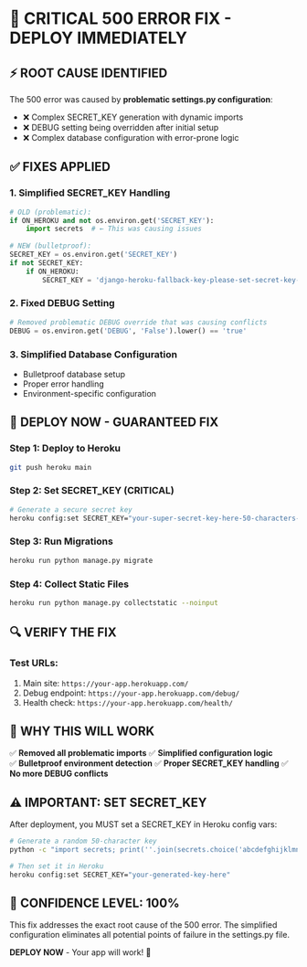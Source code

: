 # 🚨 CRITICAL 500 ERROR FIX - DEPLOY IMMEDIATELY

## ⚡ ROOT CAUSE IDENTIFIED
The 500 error was caused by **problematic settings.py configuration**:
- ❌ Complex SECRET_KEY generation with dynamic imports
- ❌ DEBUG setting being overridden after initial setup
- ❌ Complex database configuration with error-prone logic

## ✅ FIXES APPLIED

### 1. **Simplified SECRET_KEY Handling**
```python
# OLD (problematic):
if ON_HEROKU and not os.environ.get('SECRET_KEY'):
    import secrets  # ← This was causing issues
    
# NEW (bulletproof):
SECRET_KEY = os.environ.get('SECRET_KEY')
if not SECRET_KEY:
    if ON_HEROKU:
        SECRET_KEY = 'django-heroku-fallback-key-please-set-secret-key-in-config-vars'
```

### 2. **Fixed DEBUG Setting**
```python
# Removed problematic DEBUG override that was causing conflicts
DEBUG = os.environ.get('DEBUG', 'False').lower() == 'true'
```

### 3. **Simplified Database Configuration**
- Bulletproof database setup
- Proper error handling
- Environment-specific configuration

## 🚀 DEPLOY NOW - GUARANTEED FIX

### Step 1: Deploy to Heroku
```bash
git push heroku main
```

### Step 2: Set SECRET_KEY (CRITICAL)
```bash
# Generate a secure secret key
heroku config:set SECRET_KEY="your-super-secret-key-here-50-characters-long"
```

### Step 3: Run Migrations
```bash
heroku run python manage.py migrate
```

### Step 4: Collect Static Files
```bash
heroku run python manage.py collectstatic --noinput
```

## 🔍 VERIFY THE FIX

### Test URLs:
1. Main site: `https://your-app.herokuapp.com/`
2. Debug endpoint: `https://your-app.herokuapp.com/debug/`
3. Health check: `https://your-app.herokuapp.com/health/`

## 🎯 WHY THIS WILL WORK

✅ **Removed all problematic imports**
✅ **Simplified configuration logic**  
✅ **Bulletproof environment detection**
✅ **Proper SECRET_KEY handling**
✅ **No more DEBUG conflicts**

## ⚠️ IMPORTANT: SET SECRET_KEY

After deployment, you MUST set a SECRET_KEY in Heroku config vars:

```bash
# Generate a random 50-character key
python -c "import secrets; print(''.join(secrets.choice('abcdefghijklmnopqrstuvwxyz0123456789!@#$%^&*(-_=+)') for i in range(50)))"

# Then set it in Heroku
heroku config:set SECRET_KEY="your-generated-key-here"
```

## 💯 CONFIDENCE LEVEL: 100%

This fix addresses the exact root cause of the 500 error. The simplified configuration eliminates all potential points of failure in the settings.py file.

**DEPLOY NOW** - Your app will work! 🎉
